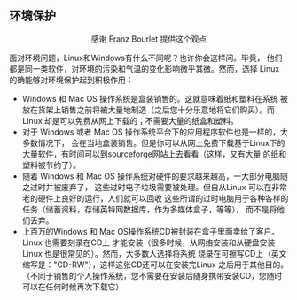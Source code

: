 <?php require("../../entete.php"); ?> <?php require("../../base.php"); ?> <?php require("../../fonctions.php"); ?>

<div id="corps">

<h2>环境保护</h2>

<p align="center">感谢 Franz Bourlet 提供这个观点

面对环境问题，Linux和Windows有什么不同呢？也许你会这样问。毕竟，
他们都是同一类软件，对环境的污染和气温的变化影响微乎其微。然而，选择
Linux 的确能够对环境保护起到积极作用：

<ul>

<li>Windows 和 Mac OS 操作系统是盒装销售的。这就意味着纸和塑料在系统
被放在货架上销售之前将被大量地制造（之后您十分乐意地将它们购买）。而Linux
却是可以免费从网上下载的；不需要大量的纸盒和塑料。</li>

<li>对于 Windows 或者 Mac OS 操作系统平台下的应用程序软件也是一样的，大多数情况下，
会在当地盒装销售。但是你可以从网上免费下载基于Linux下的大量软件，有时间可以到sourceforge网站上去看看（这样，又有大量
的纸和塑料被节约了）。</li>

<li>随着 Windows 和 Mac OS 操作系统对硬件的要求越来越高，一大部分电脑随之过时并被废弃了，
这些过时电子垃圾需要被处理。但自从Linux 可以在非常老的硬件上良好的运行，人们就可以回收
这些所谓的过时电脑用于各种各样的任务（储蓄资料，存储英特网数据库，作为多媒体盒子，等等），
而不是将他们丢弃。</li>

<li>上百万的Windows 和 Mac OS操作系统CD被封装在盒子里面卖给了客户。Linux 也需要刻录在CD上
才能安装（很多时候，从网络安装和从硬盘安装Linux 也是很常见的）。然而，大多数人选择将系统
烧录在可擦写CD上（英文缩写是："CD-RW"），这样这张CD还可以在安装完Linux 之后用于其他目的。
（不同于销售的个人操作系统，您不需要在安装后随身携带安装CD，您随时可以在任何时候再次下载它）</li>

</ul>

</div>


